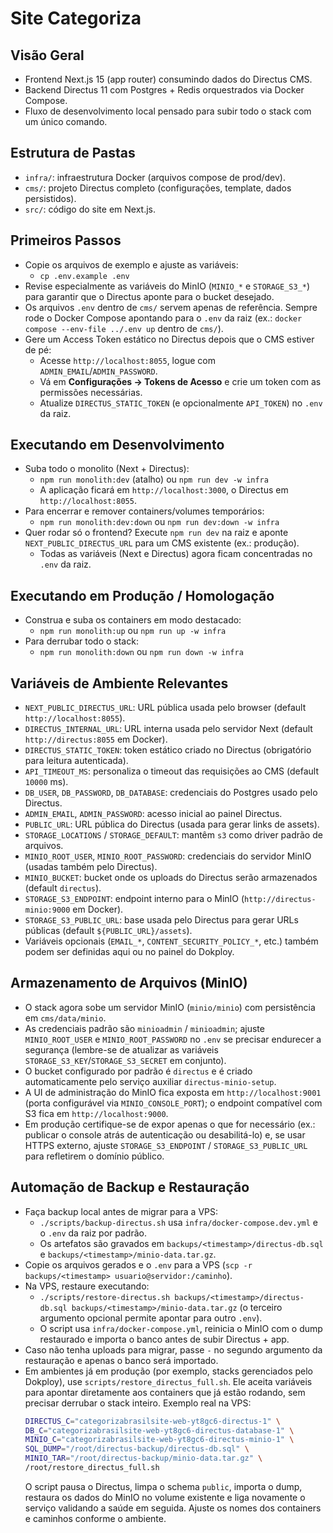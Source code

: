 # Site Categoriza

## Visão Geral
- Frontend Next.js 15 (app router) consumindo dados do Directus CMS.
- Backend Directus 11 com Postgres + Redis orquestrados via Docker Compose.
- Fluxo de desenvolvimento local pensado para subir todo o stack com um único comando.

## Estrutura de Pastas
- `infra/`: infraestrutura Docker (arquivos compose de prod/dev).
- `cms/`: projeto Directus completo (configurações, template, dados persistidos).
- `src/`: código do site em Next.js.

## Primeiros Passos
- Copie os arquivos de exemplo e ajuste as variáveis:
  - `cp .env.example .env`
- Revise especialmente as variáveis do MinIO (`MINIO_*` e `STORAGE_S3_*`) para garantir que o Directus aponte para o bucket desejado.
- Os arquivos `.env` dentro de `cms/` servem apenas de referência. Sempre rode o Docker Compose apontando para o `.env` da raiz (ex.: `docker compose --env-file ../.env up` dentro de `cms/`).
- Gere um Access Token estático no Directus depois que o CMS estiver de pé:
  - Acesse `http://localhost:8055`, logue com `ADMIN_EMAIL`/`ADMIN_PASSWORD`.
  - Vá em **Configurações → Tokens de Acesso** e crie um token com as permissões necessárias.
  - Atualize `DIRECTUS_STATIC_TOKEN` (e opcionalmente `API_TOKEN`) no `.env` da raiz.

## Executando em Desenvolvimento
- Suba todo o monolito (Next + Directus):
  - `npm run monolith:dev` (atalho) ou `npm run dev -w infra`
  - A aplicação ficará em `http://localhost:3000`, o Directus em `http://localhost:8055`.
- Para encerrar e remover containers/volumes temporários:
  - `npm run monolith:dev:down` ou `npm run dev:down -w infra`
- Quer rodar só o frontend? Execute `npm run dev` na raiz e aponte `NEXT_PUBLIC_DIRECTUS_URL` para um CMS existente (ex.: produção).
  - Todas as variáveis (Next e Directus) agora ficam concentradas no `.env` da raiz.

## Executando em Produção / Homologação
- Construa e suba os containers em modo destacado:
  - `npm run monolith:up` ou `npm run up -w infra`
- Para derrubar todo o stack:
  - `npm run monolith:down` ou `npm run down -w infra`

## Variáveis de Ambiente Relevantes
- `NEXT_PUBLIC_DIRECTUS_URL`: URL pública usada pelo browser (default `http://localhost:8055`).
- `DIRECTUS_INTERNAL_URL`: URL interna usada pelo servidor Next (default `http://directus:8055` em Docker).
- `DIRECTUS_STATIC_TOKEN`: token estático criado no Directus (obrigatório para leitura autenticada).
- `API_TIMEOUT_MS`: personaliza o timeout das requisições ao CMS (default `10000` ms).
- `DB_USER`, `DB_PASSWORD`, `DB_DATABASE`: credenciais do Postgres usado pelo Directus.
- `ADMIN_EMAIL`, `ADMIN_PASSWORD`: acesso inicial ao painel Directus.
- `PUBLIC_URL`: URL pública do Directus (usada para gerar links de assets).
- `STORAGE_LOCATIONS` / `STORAGE_DEFAULT`: mantêm `s3` como driver padrão de arquivos.
- `MINIO_ROOT_USER`, `MINIO_ROOT_PASSWORD`: credenciais do servidor MinIO (usadas também pelo Directus).
- `MINIO_BUCKET`: bucket onde os uploads do Directus serão armazenados (default `directus`).
- `STORAGE_S3_ENDPOINT`: endpoint interno para o MinIO (`http://directus-minio:9000` em Docker).
- `STORAGE_S3_PUBLIC_URL`: base usada pelo Directus para gerar URLs públicas (default `${PUBLIC_URL}/assets`).
- Variáveis opcionais (`EMAIL_*`, `CONTENT_SECURITY_POLICY_*`, etc.) também podem ser definidas aqui ou no painel do Dokploy.

## Armazenamento de Arquivos (MinIO)
- O stack agora sobe um servidor MinIO (`minio/minio`) com persistência em `cms/data/minio`.
- As credenciais padrão são `minioadmin` / `minioadmin`; ajuste `MINIO_ROOT_USER` e `MINIO_ROOT_PASSWORD` no `.env` se precisar endurecer a segurança (lembre-se de atualizar as variáveis `STORAGE_S3_KEY`/`STORAGE_S3_SECRET` em conjunto).
- O bucket configurado por padrão é `directus` e é criado automaticamente pelo serviço auxiliar `directus-minio-setup`.
- A UI de administração do MinIO fica exposta em `http://localhost:9001` (porta configurável via `MINIO_CONSOLE_PORT`); o endpoint compatível com S3 fica em `http://localhost:9000`.
- Em produção certifique-se de expor apenas o que for necessário (ex.: publicar o console atrás de autenticação ou desabilitá-lo) e, se usar HTTPS externo, ajuste `STORAGE_S3_ENDPOINT` / `STORAGE_S3_PUBLIC_URL` para refletirem o domínio público.

## Automação de Backup e Restauração
- Faça backup local antes de migrar para a VPS:
  - `./scripts/backup-directus.sh` usa `infra/docker-compose.dev.yml` e o `.env` da raiz por padrão.
  - Os artefatos são gravados em `backups/<timestamp>/directus-db.sql` e `backups/<timestamp>/minio-data.tar.gz`.
- Copie os arquivos gerados e o `.env` para a VPS (`scp -r backups/<timestamp> usuario@servidor:/caminho`).
- Na VPS, restaure executando:
  - `./scripts/restore-directus.sh backups/<timestamp>/directus-db.sql backups/<timestamp>/minio-data.tar.gz` (o terceiro argumento opcional permite apontar para outro `.env`).
  - O script usa `infra/docker-compose.yml`, reinicia o MinIO com o dump restaurado e importa o banco antes de subir Directus + app.
- Caso não tenha uploads para migrar, passe `-` no segundo argumento da restauração e apenas o banco será importado.
- Em ambientes já em produção (por exemplo, stacks gerenciados pelo Dokploy), use `scripts/restore_directus_full.sh`. Ele aceita variáveis para apontar diretamente aos containers que já estão rodando, sem precisar derrubar o stack inteiro. Exemplo real na VPS:
  ```bash
  DIRECTUS_C="categorizabrasilsite-web-yt8gc6-directus-1" \
  DB_C="categorizabrasilsite-web-yt8gc6-directus-database-1" \
  MINIO_C="categorizabrasilsite-web-yt8gc6-directus-minio-1" \
  SQL_DUMP="/root/directus-backup/directus-db.sql" \
  MINIO_TAR="/root/directus-backup/minio-data.tar.gz" \
  /root/restore_directus_full.sh
  ```
  O script pausa o Directus, limpa o schema `public`, importa o dump, restaura os dados do MinIO no volume existente e liga novamente o serviço validando a saúde em seguida. Ajuste os nomes dos containers e caminhos conforme o ambiente.
